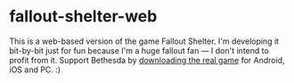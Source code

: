 # fallout-shelter-web

This is a web-based version of the game Fallout Shelter. I'm developing it bit-by-bit just for fun because I'm a huge fallout fan — I don't intend to profit from it. Support Bethesda by [downloading the real game](http://www.falloutshelter.com/) for Android, iOS and PC. :)